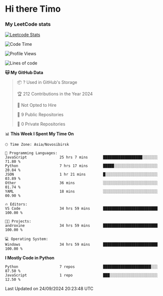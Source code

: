 # Hi there Timo
### My LeetCode stats
[![Leetcode Stats](https://leetcard.jacoblin.cool/przdtl?border=0&radius=20&ext=heatmap&theme=nord)](https://leetcode.com/przdtl)

<!--START_SECTION:waka-->
![Code Time](http://img.shields.io/badge/Code%20Time-355%20hrs%2050%20mins-blue)

![Profile Views](http://img.shields.io/badge/Profile%20Views-0-blue)

![Lines of code](https://img.shields.io/badge/From%20Hello%20World%20I%27ve%20Written-80.8%20thousand%20lines%20of%20code-blue)

**🐱 My GitHub Data** 

> 📦 ? Used in GitHub's Storage 
 > 
> 🏆 212 Contributions in the Year 2024
 > 
> 🚫 Not Opted to Hire
 > 
> 📜 9 Public Repositories 
 > 
> 🔑 0 Private Repositories 
 > 
📊 **This Week I Spent My Time On** 

```text
🕑︎ Time Zone: Asia/Novosibirsk

💬 Programming Languages: 
JavaScript               25 hrs 7 mins       ██████████████████░░░░░░░   71.80 % 
Python                   7 hrs 17 mins       █████░░░░░░░░░░░░░░░░░░░░   20.84 % 
JSON                     1 hr 21 mins        █░░░░░░░░░░░░░░░░░░░░░░░░   03.89 % 
Other                    36 mins             ░░░░░░░░░░░░░░░░░░░░░░░░░   01.74 % 
YAML                     18 mins             ░░░░░░░░░░░░░░░░░░░░░░░░░   00.90 % 

🔥 Editors: 
VS Code                  34 hrs 59 mins      █████████████████████████   100.00 % 

🐱‍💻 Projects: 
androxine                34 hrs 59 mins      █████████████████████████   100.00 % 

💻 Operating System: 
Windows                  34 hrs 59 mins      █████████████████████████   100.00 % 
```

**I Mostly Code in Python** 

```text
Python                   7 repos             ██████████████████████░░░   87.50 % 
JavaScript               1 repo              ███░░░░░░░░░░░░░░░░░░░░░░   12.50 % 
```




 Last Updated on 24/09/2024 20:23:48 UTC
<!--END_SECTION:waka-->
